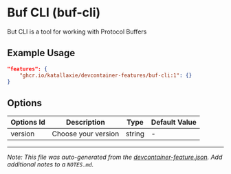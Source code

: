 
# Buf CLI (buf-cli)

But CLI is a tool for working with Protocol Buffers

## Example Usage

```json
"features": {
    "ghcr.io/katallaxie/devcontainer-features/buf-cli:1": {}
}
```

## Options

| Options Id | Description | Type | Default Value |
|-----|-----|-----|-----|
| version | Choose your version | string | - |



---

_Note: This file was auto-generated from the [devcontainer-feature.json](https://github.com/katallaxie/devcontainer-features/blob/main/src/buf-cli/devcontainer-feature.json).  Add additional notes to a `NOTES.md`._
